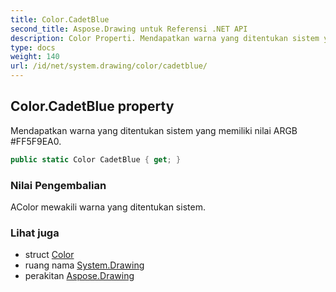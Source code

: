 ```yaml
---
title: Color.CadetBlue
second_title: Aspose.Drawing untuk Referensi .NET API
description: Color Properti. Mendapatkan warna yang ditentukan sistem yang memiliki nilai ARGB FF5F9EA0.
type: docs
weight: 140
url: /id/net/system.drawing/color/cadetblue/
---
```

## Color.CadetBlue property

Mendapatkan warna yang ditentukan sistem yang memiliki nilai ARGB #FF5F9EA0.

```csharp
public static Color CadetBlue { get; }
```

### Nilai Pengembalian

AColor mewakili warna yang ditentukan sistem.

### Lihat juga

* struct [Color](../)
* ruang nama [System.Drawing](../../color/)
* perakitan [Aspose.Drawing](../../../)


